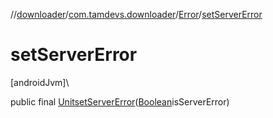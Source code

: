 //[downloader](../../../index.md)/[com.tamdevs.downloader](../index.md)/[Error](index.md)/[setServerError](set-server-error.md)

# setServerError

[androidJvm]\

public final [Unit](https://kotlinlang.org/api/latest/jvm/stdlib/kotlin/-unit/index.html)[setServerError](set-server-error.md)([Boolean](https://developer.android.com/reference/kotlin/java/lang/Boolean.html)isServerError)
